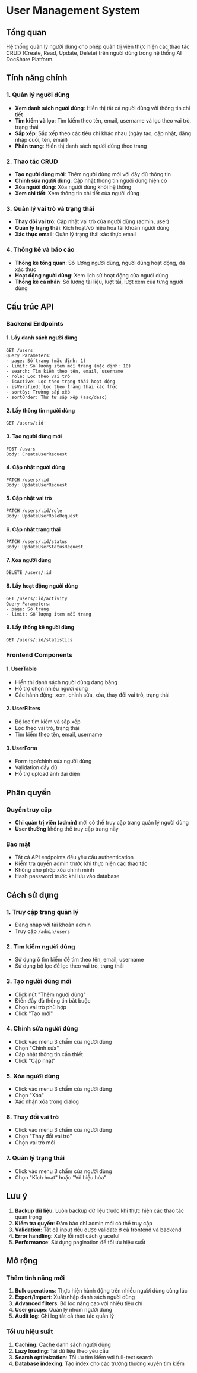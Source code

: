 # User Management System

## Tổng quan

Hệ thống quản lý người dùng cho phép quản trị viên thực hiện các thao tác CRUD (Create, Read, Update, Delete) trên người dùng trong hệ thống AI DocShare Platform.

## Tính năng chính

### 1. Quản lý người dùng

- **Xem danh sách người dùng**: Hiển thị tất cả người dùng với thông tin chi tiết
- **Tìm kiếm và lọc**: Tìm kiếm theo tên, email, username và lọc theo vai trò, trạng thái
- **Sắp xếp**: Sắp xếp theo các tiêu chí khác nhau (ngày tạo, cập nhật, đăng nhập cuối, tên, email)
- **Phân trang**: Hiển thị danh sách người dùng theo trang

### 2. Thao tác CRUD

- **Tạo người dùng mới**: Thêm người dùng mới với đầy đủ thông tin
- **Chỉnh sửa người dùng**: Cập nhật thông tin người dùng hiện có
- **Xóa người dùng**: Xóa người dùng khỏi hệ thống
- **Xem chi tiết**: Xem thông tin chi tiết của người dùng

### 3. Quản lý vai trò và trạng thái

- **Thay đổi vai trò**: Cập nhật vai trò của người dùng (admin, user)
- **Quản lý trạng thái**: Kích hoạt/vô hiệu hóa tài khoản người dùng
- **Xác thực email**: Quản lý trạng thái xác thực email

### 4. Thống kê và báo cáo

- **Thống kê tổng quan**: Số lượng người dùng, người dùng hoạt động, đã xác thực
- **Hoạt động người dùng**: Xem lịch sử hoạt động của người dùng
- **Thống kê cá nhân**: Số lượng tài liệu, lượt tải, lượt xem của từng người dùng

## Cấu trúc API

### Backend Endpoints

#### 1. Lấy danh sách người dùng

```
GET /users
Query Parameters:
- page: Số trang (mặc định: 1)
- limit: Số lượng item mỗi trang (mặc định: 10)
- search: Tìm kiếm theo tên, email, username
- role: Lọc theo vai trò
- isActive: Lọc theo trạng thái hoạt động
- isVerified: Lọc theo trạng thái xác thực
- sortBy: Trường sắp xếp
- sortOrder: Thứ tự sắp xếp (asc/desc)
```

#### 2. Lấy thông tin người dùng

```
GET /users/:id
```

#### 3. Tạo người dùng mới

```
POST /users
Body: CreateUserRequest
```

#### 4. Cập nhật người dùng

```
PATCH /users/:id
Body: UpdateUserRequest
```

#### 5. Cập nhật vai trò

```
PATCH /users/:id/role
Body: UpdateUserRoleRequest
```

#### 6. Cập nhật trạng thái

```
PATCH /users/:id/status
Body: UpdateUserStatusRequest
```

#### 7. Xóa người dùng

```
DELETE /users/:id
```

#### 8. Lấy hoạt động người dùng

```
GET /users/:id/activity
Query Parameters:
- page: Số trang
- limit: Số lượng item mỗi trang
```

#### 9. Lấy thống kê người dùng

```
GET /users/:id/statistics
```

### Frontend Components

#### 1. UserTable

- Hiển thị danh sách người dùng dạng bảng
- Hỗ trợ chọn nhiều người dùng
- Các hành động: xem, chỉnh sửa, xóa, thay đổi vai trò, trạng thái

#### 2. UserFilters

- Bộ lọc tìm kiếm và sắp xếp
- Lọc theo vai trò, trạng thái
- Tìm kiếm theo tên, email, username

#### 3. UserForm

- Form tạo/chỉnh sửa người dùng
- Validation đầy đủ
- Hỗ trợ upload ảnh đại diện

## Phân quyền

### Quyền truy cập

- **Chỉ quản trị viên (admin)** mới có thể truy cập trang quản lý người dùng
- **User thường** không thể truy cập trang này

### Bảo mật

- Tất cả API endpoints đều yêu cầu authentication
- Kiểm tra quyền admin trước khi thực hiện các thao tác
- Không cho phép xóa chính mình
- Hash password trước khi lưu vào database

## Cách sử dụng

### 1. Truy cập trang quản lý

- Đăng nhập với tài khoản admin
- Truy cập `/admin/users`

### 2. Tìm kiếm người dùng

- Sử dụng ô tìm kiếm để tìm theo tên, email, username
- Sử dụng bộ lọc để lọc theo vai trò, trạng thái

### 3. Tạo người dùng mới

- Click nút "Thêm người dùng"
- Điền đầy đủ thông tin bắt buộc
- Chọn vai trò phù hợp
- Click "Tạo mới"

### 4. Chỉnh sửa người dùng

- Click vào menu 3 chấm của người dùng
- Chọn "Chỉnh sửa"
- Cập nhật thông tin cần thiết
- Click "Cập nhật"

### 5. Xóa người dùng

- Click vào menu 3 chấm của người dùng
- Chọn "Xóa"
- Xác nhận xóa trong dialog

### 6. Thay đổi vai trò

- Click vào menu 3 chấm của người dùng
- Chọn "Thay đổi vai trò"
- Chọn vai trò mới

### 7. Quản lý trạng thái

- Click vào menu 3 chấm của người dùng
- Chọn "Kích hoạt" hoặc "Vô hiệu hóa"

## Lưu ý

1. **Backup dữ liệu**: Luôn backup dữ liệu trước khi thực hiện các thao tác quan trọng
2. **Kiểm tra quyền**: Đảm bảo chỉ admin mới có thể truy cập
3. **Validation**: Tất cả input đều được validate ở cả frontend và backend
4. **Error handling**: Xử lý lỗi một cách graceful
5. **Performance**: Sử dụng pagination để tối ưu hiệu suất

## Mở rộng

### Thêm tính năng mới

1. **Bulk operations**: Thực hiện hành động trên nhiều người dùng cùng lúc
2. **Export/Import**: Xuất/nhập danh sách người dùng
3. **Advanced filters**: Bộ lọc nâng cao với nhiều tiêu chí
4. **User groups**: Quản lý nhóm người dùng
5. **Audit log**: Ghi log tất cả thao tác quản lý

### Tối ưu hiệu suất

1. **Caching**: Cache danh sách người dùng
2. **Lazy loading**: Tải dữ liệu theo yêu cầu
3. **Search optimization**: Tối ưu tìm kiếm với full-text search
4. **Database indexing**: Tạo index cho các trường thường xuyên tìm kiếm
